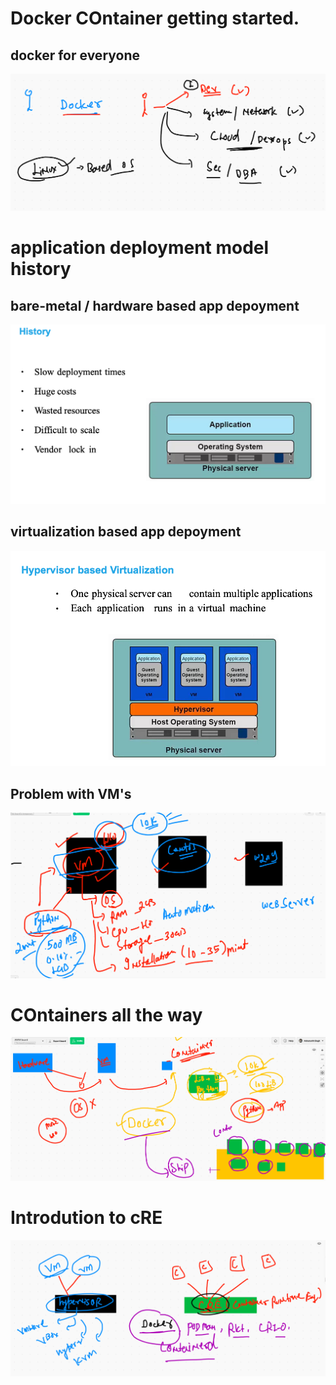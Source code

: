 # Docker COntainer getting started. 

## docker for everyone 

<img src="dall.png">

# application deployment model history 

## bare-metal / hardware based app depoyment 

<img src="hardware.png">

## virtualization based app depoyment 

<img src="virt.png">

## Problem with VM's

<img src="vmprob.png">

# COntainers all the way 

<img src="cont.png">

# Introdution to cRE

<img src="cre.png">








